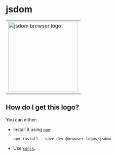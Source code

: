 # jsdom

<table>
    <tr height=230>
        <td>
            <a href="https://github.com/alrra/browser-logos/tree/75f1dc4267f899cf3f3802352cbc2a3b074ed54c/src/jsdom">
                <img width=220 src="https://raw.githubusercontent.com/alrra/browser-logos/75f1dc4267f899cf3f3802352cbc2a3b074ed54c/src/jsdom/jsdom.svg?sanitize=true" alt="jsdom browser logo">
            </a>
        </td>
    </tr>
</table>

## How do I get this logo?

You can either:

* Install it using [`npm`][npm]:

  `npm install --save-dev @browser-logos/jsdom`

* Use [`cdnjs`][cdnjs].

<!-- Link labels: -->

[cdnjs]: https://cdnjs.com/libraries/browser-logos
[npm]: https://www.npmjs.com/
